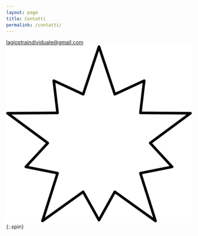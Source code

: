 ```yaml
---
layout: page
title: Contatti
permalink: /contatti/
---
```



[lagiostraindividuale@gmail.com](mailto:lagiostraindividuale@gmail.com "Mail")
![Strike!](/assets/img/strike.svg "Vai!"){:.spin}
